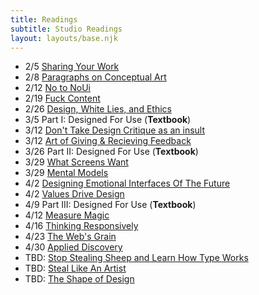 ```yaml
---
title: Readings
subtitle: Studio Readings
layout: layouts/base.njk
---
```


- 2/5	[Sharing Your Work](https://alistapart.com/article/sharing-our-work-testing-feedback-in-design)
- 2/8	[Paragraphs on Conceptual Art](https://ci.danleatherman.com/reading/paragraphs-on-conceptual-art-sol-lewitt.pdf)
- 2/12	[No to NoUi](https://drive.google.com/file/d/1rlIRsJxoVv3OS3_NYK5firxuvCxLABJc/view)
- 2/19	[Fuck Content](https://2x4.org/ideas/2009/fuck-content/)
- 2/26	[Design, White Lies, and Ethics](https://alistapart.com/article/design-white-lies-ethics)
- 3/5	Part I: Designed For Use (**Textbook**)
- 3/12	[Don't Take Design Critique as an insult](https://uxdesign.cc/dont-take-design-critique-as-an-insult-6cf187ca6308)
- 3/12	[Art of Giving & Recieving Feedback](https://drive.google.com/file/d/1PWdxtKfpm7T0CH1zGAUZ5rSWCqFctzEz/view)
- 3/26	Part II: Designed For Use	(**Textbook**)
- 3/29	[What Screens Want](https://frankchimero.com/writing/what-screens-want/)
- 3/29	[Mental Models](https://www.nngroup.com/articles/mental-models/)
- 4/2	[Designing Emotional Interfaces Of The Future](https://www.smashingmagazine.com/2019/01/designing-emotional-interfaces-future/)
- 4/2	[Values Drive Design](https://airbnb.design/values-driven-design/)
- 4/9	Part III: Designed For Use	(**Textbook**)
- 4/12	[Measure Magic](https://airbnb.design/measuring-magic/)
- 4/16	[Thinking Responsively](https://alistapart.com/article/thinking-responsively-a-framework-for-future-learning)
- 4/23	[The Web's Grain](https://frankchimero.com/writing/the-webs-grain/)
- 4/30	[Applied Discovery](https://irondavy.quora.com/Applied-Discovery-Presentation-from-Build-2013)
- TBD: [Stop Stealing Sheep and Learn How Type Works](/reading/stop-stealing-sheep.pdf)
- TBD: [Steal Like An Artist](/reading/steal-like-an-artist.pdf)
- TBD: [The Shape of Design](https://shapeofdesignbook.com/)